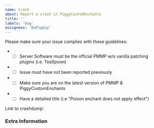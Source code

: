 ```yaml
---
name: Crash
about: Report a crash in PiggyCustomEnchants
title: ''
labels: 'bug'
assignees: 'DaPigGuy'
---
```


<!-- Failure to complete the required fields will result in the issue being closed. -->

Please make sure your issue complies with these guidelines:
- * [ ] Server Software must be the official PMMP w/o vanilla patching plugins (i.e. TeaSpoon)
- * [ ] Issue must have not been reported previously
- * [ ] Make sure you are on the latest version of PMMP & PiggyCustomEnchants
- * [ ] Have a detailed title (i.e "Poison enchant does not apply effect")

<!--- Submit crash dumps to https://crash.pmmp.io or copy & paste contents to https://hastebin.com -->
Link to crashdump: 

<!--- Provide any extra information below  -->
### Extra Information